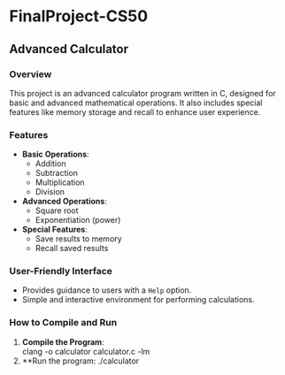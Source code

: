 # FinalProject-CS50

## Advanced Calculator

### Overview
This project is an advanced calculator program written in C, designed for basic and advanced mathematical operations. It also includes special features like memory storage and recall to enhance user experience.

### Features
- **Basic Operations**: 
  - Addition
  - Subtraction
  - Multiplication
  - Division
- **Advanced Operations**:
  - Square root
  - Exponentiation (power)
- **Special Features**:
  - Save results to memory
  - Recall saved results

### User-Friendly Interface
- Provides guidance to users with a `Help` option.
- Simple and interactive environment for performing calculations.

### How to Compile and Run
1. **Compile the Program**:  
  clang -o calculator calculator.c -lm
2. **Run the program:
   ./calculator
   
